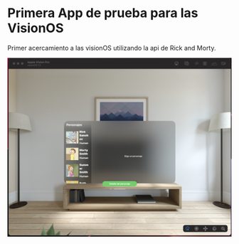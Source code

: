 #  Primera App de prueba para las VisionOS

Primer acercamiento a las visionOS utilizando la api de Rick and Morty.




![alt text](Screenshots/FirstAppVisionOS.png)
